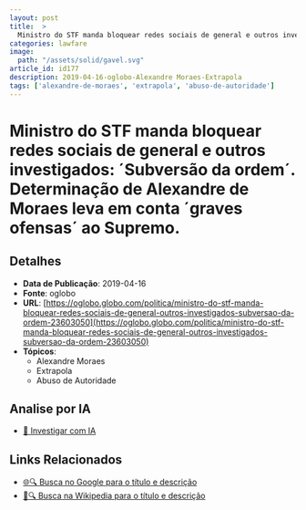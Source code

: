 ```yaml
---
layout: post
title:  >
  Ministro do STF manda bloquear redes sociais de general e outros investigados: ´Subversão da ordem´. Determinação de Alexandre de Moraes leva em conta ´graves ofensas´ ao Supremo.
categories: lawfare
image: 
  path: "/assets/solid/gavel.svg"
article_id: id177
description: 2019-04-16-oglobo-Alexandre Moraes-Extrapola
tags: ['alexandre-de-moraes', 'extrapola', 'abuso-de-autoridade']
---
```


# Ministro do STF manda bloquear redes sociais de general e outros investigados: ´Subversão da ordem´. Determinação de Alexandre de Moraes leva em conta ´graves ofensas´ ao Supremo.

## Detalhes
- **Data de Publicação**: 2019-04-16
- **Fonte**: oglobo
- **URL**: [https://oglobo.globo.com/politica/ministro-do-stf-manda-bloquear-redes-sociais-de-general-outros-investigados-subversao-da-ordem-23603050](https://oglobo.globo.com/politica/ministro-do-stf-manda-bloquear-redes-sociais-de-general-outros-investigados-subversao-da-ordem-23603050)
- **Tópicos**:
  - Alexandre Moraes
  - Extrapola
  - Abuso de Autoridade

## Analise por IA
- [🤖 Investigar com IA](https://www.perplexity.ai/search?q=%22not%C3%ADcia%20artigo%20Brasil%22%20Ministro%20do%20STF%20manda%20bloquear%20redes%20sociais%20de%20general%20e%20outros%20investigados%3A%20%C2%B4Subvers%C3%A3o%20da%20ordem%C2%B4.%20Determina%C3%A7%C3%A3o%20de%20Alexandre%20de%20Moraes%20leva%20em%20conta%20%C2%B4graves%20ofensas%C2%B4%20ao%20Supremo.%20oglobo%202019-04-16)

## Links Relacionados
- [🌐🔍 Busca no Google para o título e descrição](https://www.google.com/search?q=%22not%C3%ADcia%20artigo%20Brasil%22%20Ministro%20do%20STF%20manda%20bloquear%20redes%20sociais%20de%20general%20e%20outros%20investigados%3A%20%C2%B4Subvers%C3%A3o%20da%20ordem%C2%B4.%20Determina%C3%A7%C3%A3o%20de%20Alexandre%20de%20Moraes%20leva%20em%20conta%20%C2%B4graves%20ofensas%C2%B4%20ao%20Supremo.%20oglobo%202019-04-16)
- [📖🔍 Busca na Wikipedia para o título e descrição](https://pt.wikipedia.org/w/index.php?search=%22not%C3%ADcia%20artigo%20Brasil%22%20Ministro%20do%20STF%20manda%20bloquear%20redes%20sociais%20de%20general%20e%20outros%20investigados%3A%20%C2%B4Subvers%C3%A3o%20da%20ordem%C2%B4.%20Determina%C3%A7%C3%A3o%20de%20Alexandre%20de%20Moraes%20leva%20em%20conta%20%C2%B4graves%20ofensas%C2%B4%20ao%20Supremo.%20oglobo%202019-04-16)

